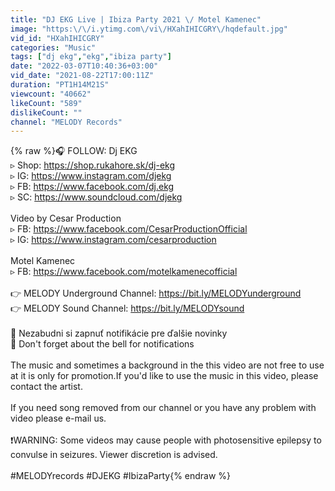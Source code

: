 ```yaml
---
title: "DJ EKG Live | Ibiza Party 2021 \/ Motel Kamenec"
image: "https:\/\/i.ytimg.com\/vi\/HXahIHICGRY\/hqdefault.jpg"
vid_id: "HXahIHICGRY"
categories: "Music"
tags: ["dj ekg","ekg","ibiza party"]
date: "2022-03-07T10:40:36+03:00"
vid_date: "2021-08-22T17:00:11Z"
duration: "PT1H14M21S"
viewcount: "40662"
likeCount: "589"
dislikeCount: ""
channel: "MELODY Records"
---
```

{% raw %}🎧 FOLLOW: Dj EKG<br />▹ Shop: <a rel="nofollow" target="blank" href="https://shop.rukahore.sk/dj-ekg">https://shop.rukahore.sk/dj-ekg</a><br />▹ IG: <a rel="nofollow" target="blank" href="https://www.instagram.com/djekg">https://www.instagram.com/djekg</a><br />▹ FB: <a rel="nofollow" target="blank" href="https://www.facebook.com/dj.ekg">https://www.facebook.com/dj.ekg</a><br />▹ SC: <a rel="nofollow" target="blank" href="https://www.soundcloud.com/djekg">https://www.soundcloud.com/djekg</a><br /><br />Video by Cesar Production<br />▹ FB: <a rel="nofollow" target="blank" href="https://www.facebook.com/CesarProductionOfficial">https://www.facebook.com/CesarProductionOfficial</a><br />▹ IG: <a rel="nofollow" target="blank" href="https://www.instagram.com/cesarproduction">https://www.instagram.com/cesarproduction</a><br /><br />Motel Kamenec<br />▹ FB: <a rel="nofollow" target="blank" href="https://www.facebook.com/motelkamenecofficial">https://www.facebook.com/motelkamenecofficial</a><br /><br />👉 MELODY Underground Channel: <a rel="nofollow" target="blank" href="https://bit.ly/MELODYunderground">https://bit.ly/MELODYunderground</a><br />👉 MELODY Sound Channel: <a rel="nofollow" target="blank" href="https://bit.ly/MELODYsound">https://bit.ly/MELODYsound</a><br /><br />🔔 Nezabudni si zapnuť notifikácie pre ďalšie novinky<br />🔔 Don't forget about the bell for notifications <br /><br />The music and sometimes a background in the this video are not free to use at it is only for promotion.If you'd like to use the music in this video, please contact the artist.<br /><br />If you need song removed from our channel or you have any problem with video please e-mail us. <br /><br />❗️WARNING: Some videos may cause people with photosensitive epilepsy to convulse in seizures. Viewer discretion is advised.<br /><br />#MELODYrecords #DJEKG  #IbizaParty{% endraw %}
